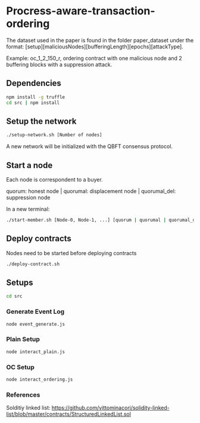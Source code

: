 # Procress-aware-transaction-ordering

The dataset used in the paper is found in the folder paper_dataset under the format: [setup][maliciousNodes][bufferingLength][epochs][attackType].

Example: oc_1_2_150_r, ordering contract with one malicious node and 2 buffering blocks with a suppression attack.

## Dependencies 

```sh
npm install -g truffle
cd src | npm install
```

## Setup the network

```sh
./setup-network.sh [Number of nodes]
```
A new network will be initialized with the QBFT consensus protocol. 
## Start a node

Each node is correspondent to a buyer.

quorum: honest node |
quorumal: displacement node |
quorumal_del: suppression node

In a new terminal:
```sh
./start-member.sh [Node-0, Node-1, ...] [quorum | quorumal | quorumal_del]
```

## Deploy contracts

Nodes need to be started before deploying contracts

```sh
./deploy-contract.sh
```

## Setups
```sh
cd src
```
### Generate Event Log

```sh
node event_generate.js
```

### Plain Setup
```sh
node interact_plain.js
```

### OC Setup

```sh
node interact_ordering.js
```

### References

Solditiy linked list: https://github.com/vittominacori/solidity-linked-list/blob/master/contracts/StructuredLinkedList.sol